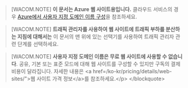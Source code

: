 > [WACOM.NOTE] **이 문서는 Azure 웹 사이트용입니다.** 클라우드 서비스의 경우 [Azure에서 사용자 지정 도메인 이름 구성][Azure에서 사용자 지정 도메인 이름 구성]을 참조하세요.

> [WACOM.NOTE] **트래픽 관리자를 사용하여 웹 사이트에 트래픽 부하를 분산하는 지침에 대해서는** 이 문서의 맨 위에 있는 선택기를 사용하여 트래픽 관리자 관련 단계를 선택하세요.

> [WACOM.NOTE] **사용자 지정 도메인 이름은 무료 웹 사이트에 사용할 수 없습니다**. 공유, 기본 또는 표준 모드에 대해 웹 사이트를 구성할 수 있지만 구독의 결제 비용이 달라집니다. 자세한 내용은 \<a href=/ko-kr/pricing/details/web-sites/"\>웹 사이트 가격 정보\</a\>를 참조하세요.\</p\> \</blockquote\>

  [Azure에서 사용자 지정 도메인 이름 구성]: /ko-kr/develop/net/common-tasks/custom-dns/
